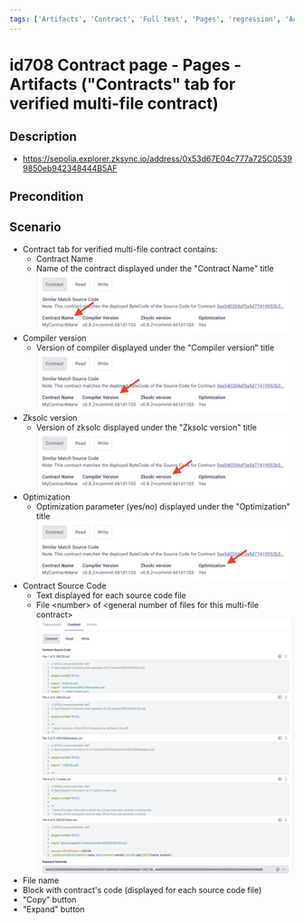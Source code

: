 ```yaml
---
tags: ['Artifacts', 'Contract', 'Full test', 'Pages', 'regression', 'Active']
---
```


# id708 Contract page - Pages - Artifacts ("Contracts" tab for verified multi-file contract)

## Description
  - https://sepolia.explorer.zksync.io/address/0x53d67E04c777a725C05399850eb942348444B5AF

## Precondition


## Scenario
- Contract tab for verified multi-file contract contains:
    - Contract Name
    - Name of the contract displayed under the "Contract Name" title
      ![Screenshot](../../../../static/img/Pages/Contracts/id708_1.png)
- Compiler version
    - Version of compiler displayed under the "Compiler version" title
      ![Screenshot](../../../../static/img/Pages/Contracts/id708_2.png)
- Zksolc version
    - Version of zksolc displayed under the "Zksolc version" title
      ![Screenshot](../../../../static/img/Pages/Contracts/id708_3.png)
- Optimization
    - Optimization parameter (yes/no) displayed under the "Optimization" title
      ![Screenshot](../../../../static/img/Pages/Contracts/id708_4.png)
- Contract Source Code
    - Text displayed for each source code file
    - File \<number\> of \<general number of files for this multi-file contract\>
      ![Screenshot](../../../../static/img/Pages/Contracts/id708_5.png)
- File name
- Block with contract's code (displayed for each source code file)
- "Copy" button
- "Expand" button